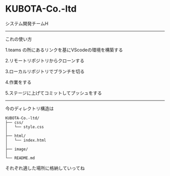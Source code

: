 # KUBOTA-Co.-ltd
システム開発チームH

---
これの使い方

1.teams の所にあるリンクを基にVScodeの環境を構築する

2.リモートリポジトリからクローンする

3.ローカルリポジトリでブランチを切る

4.作業をする

5.ステージに上げてコミットしてプッシュをする

***
今のディレクトリ構造は
```
KUBOTA-Co.-ltd/
├── css/
│   └── style.css
│
├── html/
│   └── index.html
│
├── image/
│
└── README.md
```
それぞれ適した場所に格納していってね